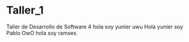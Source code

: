 # Taller_1
Taller de Desarrollo de Software 4
hola soy yunier uwu
Hola yunier soy Pablo OwO
hola soy ramses